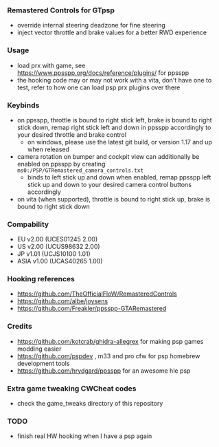 ### Remastered Controls for GTpsp

- override internal steering deadzone for fine steering
- inject vector throttle and brake values for a better RWD experience

### Usage

- load prx with game, see https://www.ppsspp.org/docs/reference/plugins/ for ppsspp
- the hooking code may or may not work with a vita, don't have one to test, refer to how one can load psp prx plugins over there

### Keybinds

- on ppsspp, throttle is bound to right stick left, brake is bound to right stick down, remap right stick left and down in ppsspp accordingly to your desired throttle and brake control
	- on windows, please use the latest git build, or version 1.17 and up when released
- camera rotation on bumper and cockpit view can additionally be enabled on ppsspp by creating `ms0:/PSP/GTRemastered_camera_controls.txt`
	- binds to left stick up and down when enabled, remap ppsspp left stick up and down to your desired camera control buttons accordingly
- on vita (when supported), throttle is bound to right stick up, brake is bound to right stick down


### Compability
- EU v2.00 (UCES01245 2.00)
- US v2.00 (UCUS98632 2.00)
- JP v1.01 (UCJS10100 1.01)
- ASIA v1.00 (UCAS40265 1.00)

### Hooking references

- https://github.com/TheOfficialFloW/RemasteredControls
- https://github.com/albe/joysens
- https://github.com/Freakler/ppsspp-GTARemastered

### Credits

- https://github.com/kotcrab/ghidra-allegrex for making psp games modding easier
- https://github.com/pspdev , m33 and pro cfw for psp homebrew development tools
- https://github.com/hrydgard/ppsspp for an awesome hle psp

### Extra game tweaking CWCheat codes

- check the game_tweaks directory of this repository

### TODO

- finish real HW hooking when I have a psp again
